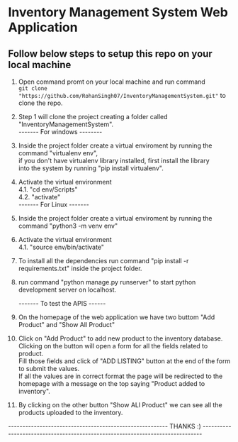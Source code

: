 # Inventory Management System Web Application

## Follow below steps to setup this repo on your local machine

1. Open command promt on your local machine and run command<br>
   `git clone "https://github.com/RohanSingh07/InventoryManagementSystem.git"` to clone the repo.
2. Step 1 will clone the project creating a folder called "InventoryManagementSystem".<br>
   ------- For windows --------
3. Inside the project folder create a virtual enviroment by running the command "virtualenv env",<br>
   if you don't have virtualenv library installed, first install the library<br>
    into the system by running "pip install virtualenv".<br>
4. Activate the virtual environment<br>
   4.1. "cd env/Scripts"<br>
   4.2. "activate"<br>
  ------- For Linux  -------<br>
3. Inside the project folder create a virtual enviroment by running the command "python3 -m venv env"<br>
4. Activate the virtual environment<br>
   4.1. "source env/bin/activate"<br>
   
5. To install all the dependencies run command "pip install -r requirements.txt" inside the project folder.<br>
6. run command "python manage.py runserver" to start python development server on localhost.

    ------- To test the APIS ------<br>

7. On the homepage of the web application we have two buttom "Add Product" and "Show All Product"<br>

8. Click on "Add Product" to add new product to the inventory database.<br>
  Clicking on the button will open a form for all the fields related to product.<br>
  Fill those fields and click of "ADD LISTING" button at the end of the form to submit the values.<br>
  If all the values are in correct format the page will be redirected to the homepage with a message on the top saying "Product added to inventory".<br>
  
9. By clicking on the other button "Show ALl Product" we can see all the products uploaded to the inventory.<br>

-------------------------------------------------------- THANKS :) ------------------------------------------------------------------------------
